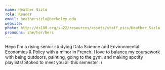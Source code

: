 ```yaml
---
name: Heather Sizlo
role: Reader
email: heathersizlo@berkeley.edu
website: 
photo: http://ds100.org/su22/resources/assets/staff_pics/Heather_Sizlo.jpg
pronouns: she/her/hers
---
```

Heyo I'm a rising senior studying Data Science and Environmental Economics & Policy with a minor in French. I love to balance my coursework with being outdoors, painting, going to the gym, and making spotify playlists! Stoked to meet you all this semester :) 